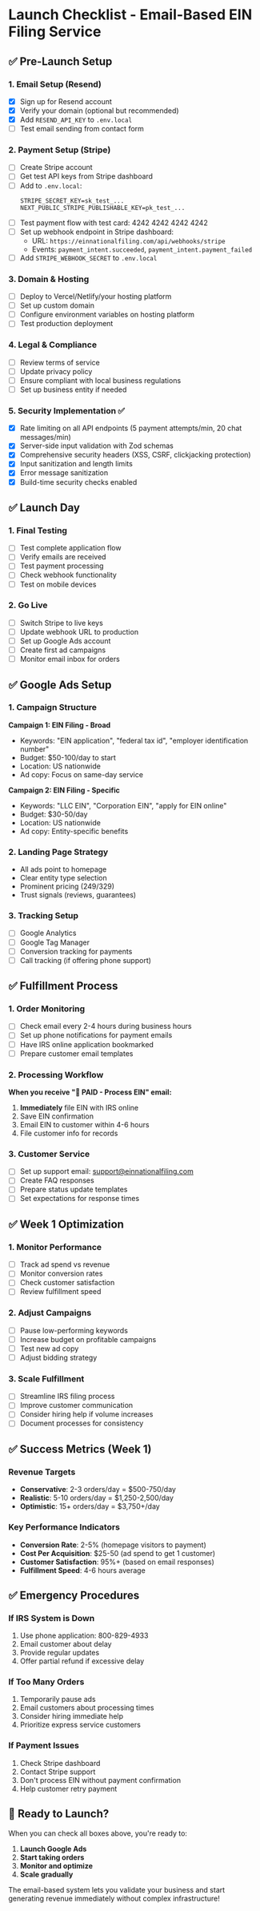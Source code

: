 # Launch Checklist - Email-Based EIN Filing Service

## ✅ Pre-Launch Setup

### 1. Email Setup (Resend)
- [x] Sign up for Resend account
- [x] Verify your domain (optional but recommended)
- [x] Add `RESEND_API_KEY` to `.env.local`
- [ ] Test email sending from contact form

### 2. Payment Setup (Stripe)
- [ ] Create Stripe account
- [ ] Get test API keys from Stripe dashboard
- [ ] Add to `.env.local`:
  ```
  STRIPE_SECRET_KEY=sk_test_...
  NEXT_PUBLIC_STRIPE_PUBLISHABLE_KEY=pk_test_...
  ```
- [ ] Test payment flow with test card: 4242 4242 4242 4242
- [ ] Set up webhook endpoint in Stripe dashboard:
  - URL: `https://einnationalfiling.com/api/webhooks/stripe`
  - Events: `payment_intent.succeeded`, `payment_intent.payment_failed`
- [ ] Add `STRIPE_WEBHOOK_SECRET` to `.env.local`

### 3. Domain & Hosting
- [ ] Deploy to Vercel/Netlify/your hosting platform
- [ ] Set up custom domain
- [ ] Configure environment variables on hosting platform
- [ ] Test production deployment

### 4. Legal & Compliance
- [ ] Review terms of service
- [ ] Update privacy policy
- [ ] Ensure compliant with local business regulations
- [ ] Set up business entity if needed

### 5. Security Implementation ✅
- [x] Rate limiting on all API endpoints (5 payment attempts/min, 20 chat messages/min)
- [x] Server-side input validation with Zod schemas
- [x] Comprehensive security headers (XSS, CSRF, clickjacking protection)
- [x] Input sanitization and length limits
- [x] Error message sanitization
- [x] Build-time security checks enabled

## ✅ Launch Day

### 1. Final Testing
- [ ] Test complete application flow
- [ ] Verify emails are received
- [ ] Test payment processing
- [ ] Check webhook functionality
- [ ] Test on mobile devices

### 2. Go Live
- [ ] Switch Stripe to live keys
- [ ] Update webhook URL to production
- [ ] Set up Google Ads account
- [ ] Create first ad campaigns
- [ ] Monitor email inbox for orders

## ✅ Google Ads Setup

### 1. Campaign Structure
**Campaign 1: EIN Filing - Broad**
- Keywords: "EIN application", "federal tax id", "employer identification number"
- Budget: $50-100/day to start
- Location: US nationwide
- Ad copy: Focus on same-day service

**Campaign 2: EIN Filing - Specific**
- Keywords: "LLC EIN", "Corporation EIN", "apply for EIN online"
- Budget: $30-50/day
- Location: US nationwide
- Ad copy: Entity-specific benefits

### 2. Landing Page Strategy
- All ads point to homepage
- Clear entity type selection
- Prominent pricing ($249/$329)
- Trust signals (reviews, guarantees)

### 3. Tracking Setup
- [ ] Google Analytics
- [ ] Google Tag Manager
- [ ] Conversion tracking for payments
- [ ] Call tracking (if offering phone support)

## ✅ Fulfillment Process

### 1. Order Monitoring
- [ ] Check email every 2-4 hours during business hours
- [ ] Set up phone notifications for payment emails
- [ ] Have IRS online application bookmarked
- [ ] Prepare customer email templates

### 2. Processing Workflow
**When you receive "🚨 PAID - Process EIN" email:**
1. **Immediately** file EIN with IRS online
2. Save EIN confirmation
3. Email EIN to customer within 4-6 hours
4. File customer info for records

### 3. Customer Service
- [ ] Set up support email: support@einnationalfiling.com
- [ ] Create FAQ responses
- [ ] Prepare status update templates
- [ ] Set expectations for response times

## ✅ Week 1 Optimization

### 1. Monitor Performance
- [ ] Track ad spend vs revenue
- [ ] Monitor conversion rates
- [ ] Check customer satisfaction
- [ ] Review fulfillment speed

### 2. Adjust Campaigns
- [ ] Pause low-performing keywords
- [ ] Increase budget on profitable campaigns
- [ ] Test new ad copy
- [ ] Adjust bidding strategy

### 3. Scale Fulfillment
- [ ] Streamline IRS filing process
- [ ] Improve customer communication
- [ ] Consider hiring help if volume increases
- [ ] Document processes for consistency

## ✅ Success Metrics (Week 1)

### Revenue Targets
- **Conservative**: 2-3 orders/day = $500-750/day
- **Realistic**: 5-10 orders/day = $1,250-2,500/day
- **Optimistic**: 15+ orders/day = $3,750+/day

### Key Performance Indicators
- **Conversion Rate**: 2-5% (homepage visitors to payment)
- **Cost Per Acquisition**: $25-50 (ad spend to get 1 customer)
- **Customer Satisfaction**: 95%+ (based on email responses)
- **Fulfillment Speed**: 4-6 hours average

## ✅ Emergency Procedures

### If IRS System is Down
1. Use phone application: 800-829-4933
2. Email customer about delay
3. Provide regular updates
4. Offer partial refund if excessive delay

### If Too Many Orders
1. Temporarily pause ads
2. Email customers about processing times
3. Consider hiring immediate help
4. Prioritize express service customers

### If Payment Issues
1. Check Stripe dashboard
2. Contact Stripe support
3. Don't process EIN without payment confirmation
4. Help customer retry payment

## 🎯 Ready to Launch?

When you can check all boxes above, you're ready to:
1. **Launch Google Ads**
2. **Start taking orders**
3. **Monitor and optimize**
4. **Scale gradually**

The email-based system lets you validate your business and start generating revenue immediately without complex infrastructure! 
